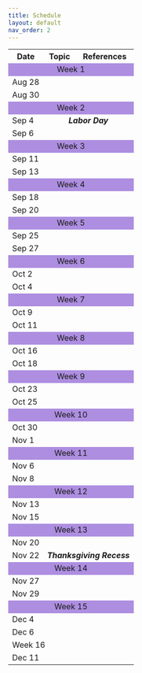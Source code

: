 ```yaml
---
title: Schedule
layout: default
nav_order: 2
---
```




<html>
<table>
    <tr>
        <th>Date</th>
        <th>Topic</th>
        <th>References</th>
    </tr>
    <tr>
        <td colspan="3" bgcolor="#ADD8E6e" style="text-align: center"> Week 1</td>
    </tr>
    <tr>
        <td>Aug 28</td>
        <td></td>
        <td></td>
    </tr>
        <tr>
        <td>Aug 30</td>
        <td></td>
        <td></td>
    </tr>
        <tr>
        <td colspan="3" bgcolor="#ADD8E6e" style="text-align: center"> Week 2</td>
    </tr>
        <tr>
        <td>Sep 4</td>
        <td colspan="2" style="text-align: center"><i><b>Labor Day</b></i></td>   
    </tr>
        <tr>
        <td>Sep 6</td>
        <td></td>
        <td></td>
    </tr>
    <tr>
        <td colspan="3" bgcolor="#ADD8E6e" style="text-align: center"> Week 3</td>
    </tr>
        <tr>
        <td>Sep 11</td>
        <td></td>
        <td></td>
    </tr>
        <tr>
        <td>Sep 13</td>
        <td></td>
        <td></td>
    </tr>
        <tr>
        <td colspan="3" bgcolor="#ADD8E6e" style="text-align: center"> Week 4</td>
    </tr>
        <tr>
        <td>Sep 18</td>
        <td></td>
        <td></td>
    </tr>
        <tr>
        <td>Sep 20</td>
        <td></td>
        <td></td>
    </tr>
        <tr>
        <td colspan="3" bgcolor="#ADD8E6e" style="text-align: center"> Week 5</td>
    </tr>
        <tr>
        <td>Sep 25</td>
        <td></td>
        <td></td>
    </tr>
        <tr>
        <td>Sep 27</td>
        <td></td>
        <td></td>
    </tr>
    <tr>
        <td colspan="3" bgcolor="#ADD8E6e" style="text-align: center"> Week 6</td>
    </tr>
        <tr>
        <td>Oct 2</td>
        <td></td>
        <td></td>
    </tr>
        <tr>
        <td>Oct 4</td>
        <td></td>
        <td></td>
    </tr>
    <tr>
        <td colspan="3" bgcolor="#ADD8E6e" style="text-align: center"> Week 7</td>
    </tr>
        <tr>
        <td>Oct 9</td>
        <td></td>
        <td></td>
    </tr>
        <tr>
        <td>Oct 11</td>
        <td></td>
        <td></td>
    </tr>
    <tr>
        <td colspan="3" bgcolor="#ADD8E6e" style="text-align: center"> Week 8</td>
    </tr>
        <tr>
        <td>Oct 16</td>
        <td></td>
        <td></td>
    </tr>
        <tr>
        <td>Oct 18</td>
        <td></td>
        <td></td>
    </tr>
    <tr>
        <td colspan="3" bgcolor="#ADD8E6e" style="text-align: center"> Week 9</td>
    </tr>
        <tr>
        <td>Oct 23</td>
        <td></td>
        <td></td>
    </tr>
        <tr>
        <td>Oct 25</td>
        <td></td>
        <td></td>
    </tr>
    <tr>
        <td colspan="3" bgcolor="#ADD8E6e" style="text-align: center"> Week 10</td>
    </tr>
        <tr>
        <td>Oct 30</td>
        <td></td>
        <td></td>
    </tr>
        <tr>
        <td>Nov 1</td>
        <td></td>
        <td></td>
    </tr>
    <tr>
        <td colspan="3" bgcolor="#ADD8E6e" style="text-align: center"> Week 11</td>
    </tr>
        <tr>
        <td>Nov 6</td>
        <td></td>
        <td></td>
    </tr>
        <tr>
        <td>Nov 8</td>
        <td></td>
        <td></td>
    </tr>
    <tr>
        <td colspan="3" bgcolor="#ADD8E6e" style="text-align: center"> Week 12</td>
    </tr>
        <tr>
        <td>Nov 13</td>
        <td></td>
        <td></td>
    </tr>
        <tr>
        <td>Nov 15</td>
        <td></td>
        <td></td>
    </tr>
    <tr>
        <td colspan="3" bgcolor="#ADD8E6e" style="text-align: center"> Week 13</td>
    </tr>
        <tr>
        <td>Nov 20</td>
        <td></td>
        <td></td>
    </tr>
        <tr>
        <td>Nov 22</td>
        <td colspan="2" style="text-align: center"><i><b>Thanksgiving Recess</b></i></td>
    </tr>
    <tr>
        <td colspan="3" bgcolor="#ADD8E6e" style="text-align: center"> Week 14</td>
    </tr>
        <tr>
        <td>Nov 27</td>
        <td></td>
        <td></td>
    </tr>
        <tr>
        <td>Nov 29</td>
        <td></td>
        <td></td>
    </tr>
     <tr>
        <td colspan="3" bgcolor="#ADD8E6e" style="text-align: center"> Week 15</td>
    </tr>
        <tr>
        <td>Dec 4</td>
        <td></td>
        <td></td>
    </tr>
        <tr>
        <td>Dec 6</td>
        <td></td>
        <td></td>
    </tr>
     <tr>
        <td colspan="3" style="background-color:#ADD8E6e" style="text-align: center"> Week 16</td>
    </tr>
        <tr>
        <td>Dec 11</td>
        <td></td>
        <td></td>

